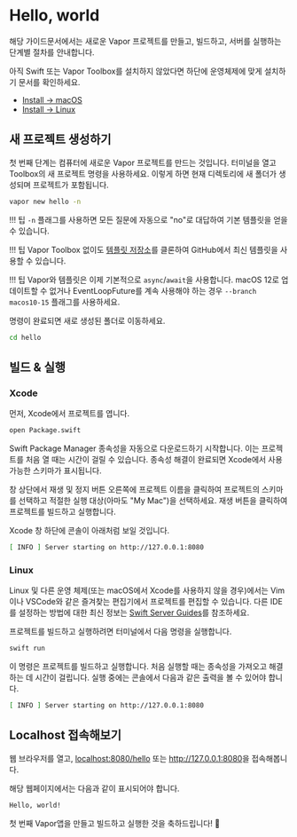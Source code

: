 # Hello, world

해당 가이드문서에서는 새로운 Vapor 프로젝트를 만들고, 빌드하고, 서버를 실행하는 단계별 절차를 안내합니다.

아직 Swift 또는 Vapor Toolbox를 설치하지 않았다면 하단에 운영체제에 맞게 설치하기 문서를 확인하세요.

- [Install &rarr; macOS](../install/macos.ko.md)
- [Install &rarr; Linux](../install/linux.ko.md)

## 새 프로젝트 생성하기

첫 번째 단계는 컴퓨터에 새로운 Vapor 프로젝트를 만드는 것입니다. 터미널을 열고 Toolbox의 새 프로젝트 명령을 사용하세요. 이렇게 하면 현재 디렉토리에 새 폴더가 생성되며 프로젝트가 포함됩니다.

```sh
vapor new hello -n
```

!!! 팁
	`-n` 플래그를 사용하면 모든 질문에 자동으로 "no"로 대답하여 기본 템플릿을 얻을 수 있습니다.

!!! 팁
	Vapor Toolbox 없이도 [템플릿 저장소](https://github.com/vapor/template-bare)를 클론하여 GitHub에서 최신 템플릿을 사용할 수 있습니다.

!!! 팁
	Vapor와 템플릿은 이제 기본적으로 `async`/`await`을 사용합니다. macOS 12로 업데이트할 수 없거나 EventLoopFuture를 계속 사용해야 하는 경우 `--branch macos10-15` 플래그를 사용하세요.
  
명령이 완료되면 새로 생성된 폴더로 이동하세요.


```sh
cd hello
```

## 빌드 & 실행

### Xcode

먼저, Xcode에서 프로젝트를 엽니다.

```sh
open Package.swift
```

Swift Package Manager 종속성을 자동으로 다운로드하기 시작합니다. 이는 프로젝트를 처음 열 때는 시간이 걸릴 수 있습니다. 종속성 해결이 완료되면 Xcode에서 사용 가능한 스키마가 표시됩니다.

창 상단에서 재생 및 정지 버튼 오른쪽에 프로젝트 이름을 클릭하여 프로젝트의 스키마를 선택하고 적절한 실행 대상(아마도 "My Mac")을 선택하세요. 재생 버튼을 클릭하여 프로젝트를 빌드하고 실행합니다.

Xcode 창 하단에 콘솔이 아래처럼 보일 것입니다.

```sh
[ INFO ] Server starting on http://127.0.0.1:8080
```

### Linux

Linux 및 다른 운영 체제(또는 macOS에서 Xcode를 사용하지 않을 경우)에서는 Vim이나 VSCode와 같은 즐겨찾는 편집기에서 프로젝트를 편집할 수 있습니다. 다른 IDE를 설정하는 방법에 대한 최신 정보는 [Swift Server Guides](https://github.com/swift-server/guides/blob/main/docs/setup-and-ide-alternatives.md)를 참조하세요.

프로젝트를 빌드하고 실행하려면 터미널에서 다음 명령을 실행합니다.

```sh
swift run
```

이 명령은 프로젝트를 빌드하고 실행합니다. 처음 실행할 때는 종속성을 가져오고 해결하는 데 시간이 걸립니다. 실행 중에는 콘솔에서 다음과 같은 출력을 볼 수 있어야 합니다.

```sh
[ INFO ] Server starting on http://127.0.0.1:8080
```

## Localhost 접속해보기

웹 브라우저를 열고, <a href="http://localhost:8080/hello" target="_blank">localhost:8080/hello</a> 또는 <a href="http://127.0.0.1:8080" target="_blank">http://127.0.0.1:8080</a>을 접속해봅니다.

해당 웹페이지에서는 다음과 같이 표시되어야 합니다.

```html
Hello, world!
```

첫 번째 Vapor앱을 만들고 빌드하고 실행한 것을 축하드립니다! 🎉
